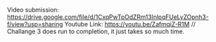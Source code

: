 Video submission: https://drive.google.com/file/d/1CxqPwTpOdZRm13InlpqFUeLyZOpnh3-f/view?usp=sharing
Youtube Link: https://youtu.be/ZafmqiZ-R1M 
// Challange 3 does run to completion, it just takes so much time. 
